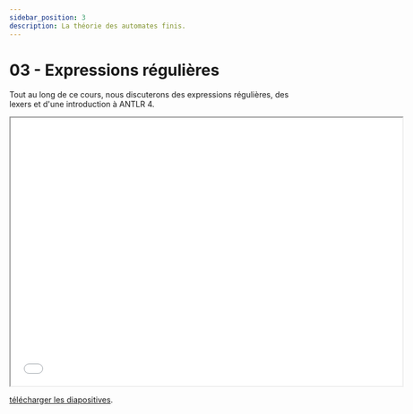 ```yaml
---
sidebar_position: 3
description: La théorie des automates finis.
---
```


# 03 - Expressions régulières

Tout au long de ce cours, nous discuterons des expressions régulières, des lexers et d'une introduction à ANTLR 4.

<iframe src="/cours/alf_3.pdf" loading="lazy" width="700" height="480">
    Impossible d'afficher le fichier pdf
</iframe>

<a href="/cours/alf_3.pdf">télécharger les diapositives</a>.
